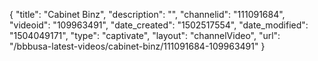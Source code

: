 {
    "title": "Cabinet Binz",
    "description": "",
    "channelid": "111091684",
    "videoid": "109963491",
    "date_created": "1502517554",
    "date_modified": "1504049171",
    "type": "captivate",
    "layout": "channelVideo",
    "url": "\/bbbusa-latest-videos\/cabinet-binz\/111091684-109963491"
}